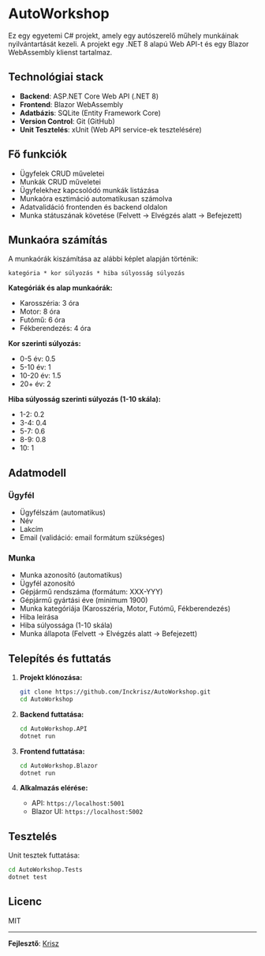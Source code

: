 # AutoWorkshop

Ez egy egyetemi C# projekt, amely egy autószerelő műhely munkáinak nyilvántartását kezeli. A projekt egy .NET 8 alapú Web API-t és egy Blazor WebAssembly klienst tartalmaz.

## Technológiai stack
- **Backend**: ASP.NET Core Web API (.NET 8)
- **Frontend**: Blazor WebAssembly
- **Adatbázis**: SQLite (Entity Framework Core)
- **Version Control**: Git (GitHub)
- **Unit Tesztelés**: xUnit (Web API service-ek tesztelésére)

## Fő funkciók
- Ügyfelek CRUD műveletei
- Munkák CRUD műveletei
- Ügyfelekhez kapcsolódó munkák listázása
- Munkaóra esztimáció automatikusan számolva
- Adatvalidáció frontenden és backend oldalon
- Munka státuszának követése (Felvett -> Elvégzés alatt -> Befejezett)

## Munkaóra számítás
A munkaórák kiszámítása az alábbi képlet alapján történik:
```
kategória * kor súlyozás * hiba súlyosság súlyozás
```

**Kategóriák és alap munkaórák:**
- Karosszéria: 3 óra
- Motor: 8 óra
- Futómű: 6 óra
- Fékberendezés: 4 óra

**Kor szerinti súlyozás:**
- 0-5 év: 0.5
- 5-10 év: 1
- 10-20 év: 1.5
- 20+ év: 2

**Hiba súlyosság szerinti súlyozás (1-10 skála):**
- 1-2: 0.2
- 3-4: 0.4
- 5-7: 0.6
- 8-9: 0.8
- 10: 1

## Adatmodell

### Ügyfél
- Ügyfélszám (automatikus)
- Név
- Lakcím
- Email (validáció: email formátum szükséges)

### Munka
- Munka azonosító (automatikus)
- Ügyfél azonosító
- Gépjármű rendszáma (formátum: XXX-YYY)
- Gépjármű gyártási éve (minimum 1900)
- Munka kategóriája (Karosszéria, Motor, Futómű, Fékberendezés)
- Hiba leírása
- Hiba súlyossága (1-10 skála)
- Munka állapota (Felvett -> Elvégzés alatt -> Befejezett)

## Telepítés és futtatás
1. **Projekt klónozása:**
   ```sh
   git clone https://github.com/Inckrisz/AutoWorkshop.git
   cd AutoWorkshop
   ```

2. **Backend futtatása:**
   ```sh
   cd AutoWorkshop.API
   dotnet run
   ```

3. **Frontend futtatása:**
   ```sh
   cd AutoWorkshop.Blazor
   dotnet run
   ```

4. **Alkalmazás elérése:**
   - API: `https://localhost:5001`
   - Blazor UI: `https://localhost:5002`

## Tesztelés
Unit tesztek futtatása:
```sh
cd AutoWorkshop.Tests
dotnet test
```

## Licenc
MIT

---

**Fejlesztő**: [Krisz](https://github.com/Inckrisz)
